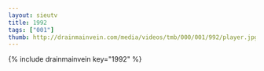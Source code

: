 ```yaml
--- 
layout: sieutv
title: 1992
tags: ["001"]
thumb: http://drainmainvein.com/media/videos/tmb/000/001/992/player.jpg
---
```

{% include drainmainvein key="1992" %} 
